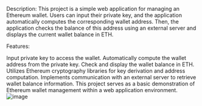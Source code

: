 Description: This project is a simple web application for managing an Ethereum wallet. Users can input their private key, and the application automatically computes the corresponding wallet address. Then, the application checks the balance of this address using an external server and displays the current wallet balance in ETH.

Features:

Input private key to access the wallet.
Automatically compute the wallet address from the private key.
Check and display the wallet balance in ETH.
Utilizes Ethereum cryptography libraries for key derivation and address computation.
Implements communication with an external server to retrieve wallet balance information.
This project serves as a basic demonstration of Ethereum wallet management within a web application environment.
![image](https://github.com/Roneviy/ecdsa-node/assets/147179910/d56c2a42-2969-416e-92a4-6b7d8fe3ae15)
